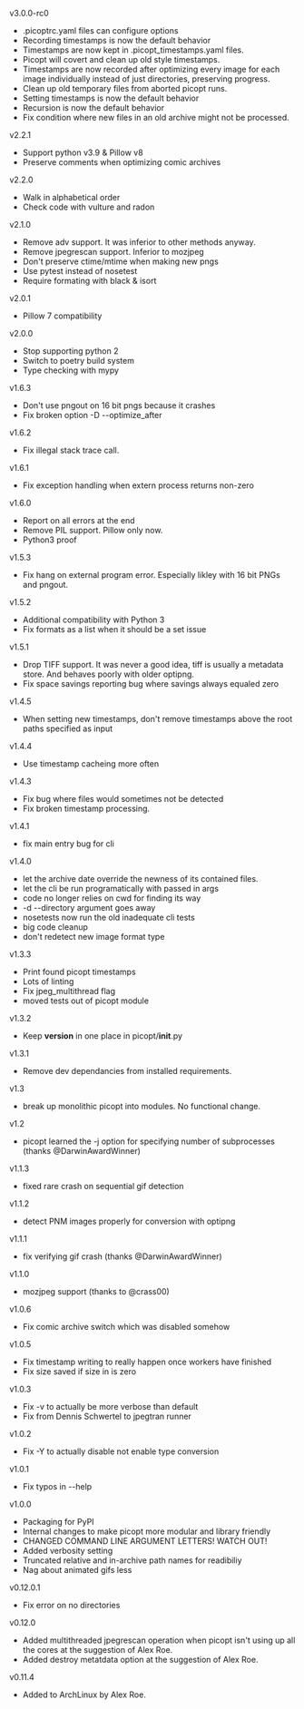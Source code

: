 v3.0.0-rc0

- .picoptrc.yaml files can configure options
- Recording timestamps is now the default behavior
- Timestamps are now kept in .picopt_timestamps.yaml files.
- Picopt will covert and clean up old style timestamps.
- Timestamps are now recorded after optimizing every image for each image individually instead of just directories, preserving progress.
- Clean up old temporary files from aborted picopt runs.
- Setting timestamps is now the default behavior
- Recursion is now the default behavior
- Fix condition where new files in an old archive might not be processed.

v2.2.1

- Support python v3.9 & Pillow v8
- Preserve comments when optimizing comic archives

v2.2.0

- Walk in alphabetical order
- Check code with vulture and radon

v2.1.0

- Remove adv support. It was inferior to other methods anyway.
- Remove jpegrescan support. Inferior to mozjpeg
- Don't preserve ctime/mtime when making new pngs
- Use pytest instead of nosetest
- Require formating with black & isort

v2.0.1

- Pillow 7 compatibility

v2.0.0

- Stop supporting python 2
- Switch to poetry build system
- Type checking with mypy

v1.6.3

- Don't use pngout on 16 bit pngs because it crashes
- Fix broken option -D --optimize_after

v1.6.2

- Fix illegal stack trace call.

v1.6.1

- Fix exception handling when extern process returns non-zero

v1.6.0

- Report on all errors at the end
- Remove PIL support. Pillow only now.
- Python3 proof

v1.5.3

- Fix hang on external program error. Especially likley with 16 bit PNGs and pngout.

v1.5.2

- Additional compatibility with Python 3
- Fix formats as a list when it should be a set issue

v1.5.1

- Drop TIFF support. It was never a good idea, tiff is usually a metadata store. And behaves poorly with older optipng.
- Fix space savings reporting bug where savings always equaled zero

v1.4.5

- When setting new timestamps, don't remove timestamps above the root paths specified as input

v1.4.4

- Use timestamp cacheing more often

v1.4.3

- Fix bug where files would sometimes not be detected
- Fix broken timestamp processing.

v1.4.1

- fix main entry bug for cli

v1.4.0

- let the archive date override the newness of its contained files.
- let the cli be run programatically with passed in args
- code no longer relies on cwd for finding its way
- -d --directory argument goes away
- nosetests now run the old inadequate cli tests
- big code cleanup
- don't redetect new image format type

v1.3.3

- Print found picopt timestamps
- Lots of linting
- Fix jpeg_multithread flag
- moved tests out of picopt module

v1.3.2

- Keep **version** in one place in picopt/**init**.py

v1.3.1

- Remove dev dependancies from installed requirements.

v1.3

- break up monolithic picopt into modules. No functional change.

v1.2

- picopt learned the -j option for specifying number of subprocesses (thanks @DarwinAwardWinner)

v1.1.3

- fixed rare crash on sequential gif detection

v1.1.2

- detect PNM images properly for conversion with optipng

v1.1.1

- fix verifying gif crash (thanks @DarwinAwardWinner)

v1.1.0

- mozjpeg support (thanks to @crass00)

v1.0.6

- Fix comic archive switch which was disabled somehow

v1.0.5

- Fix timestamp writing to really happen once workers have finished
- Fix size saved if size in is zero

v1.0.3

- Fix -v to actually be more verbose than default
- Fix from Dennis Schwertel to jpegtran runner

v1.0.2

- Fix -Y to actually disable not enable type conversion

v1.0.1

- Fix typos in --help

v1.0.0

- Packaging for PyPI
- Internal changes to make picopt more modular and library friendly
- CHANGED COMMAND LINE ARGUMENT LETTERS! WATCH OUT!
- Added verbosity setting
- Truncated relative and in-archive path names for readibiliy
- Nag about animated gifs less

v0.12.0.1

- Fix error on no directories

v0.12.0

- Added multithreaded jpegrescan operation when picopt isn't using up all the cores at the suggestion of Alex Roe.
- Added destroy metatdata option at the suggestion of Alex Roe.

v0.11.4

- Added to ArchLinux by Alex Roe.
